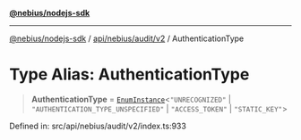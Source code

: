 [**@nebius/nodejs-sdk**](../../../../../README.md)

***

[@nebius/nodejs-sdk](../../../../../README.md) / [api/nebius/audit/v2](../README.md) / AuthenticationType

# Type Alias: AuthenticationType

> **AuthenticationType** = [`EnumInstance`](../../../../../runtime/protos/enum/type-aliases/EnumInstance.md)\<`"UNRECOGNIZED"` \| `"AUTHENTICATION_TYPE_UNSPECIFIED"` \| `"ACCESS_TOKEN"` \| `"STATIC_KEY"`\>

Defined in: src/api/nebius/audit/v2/index.ts:933
